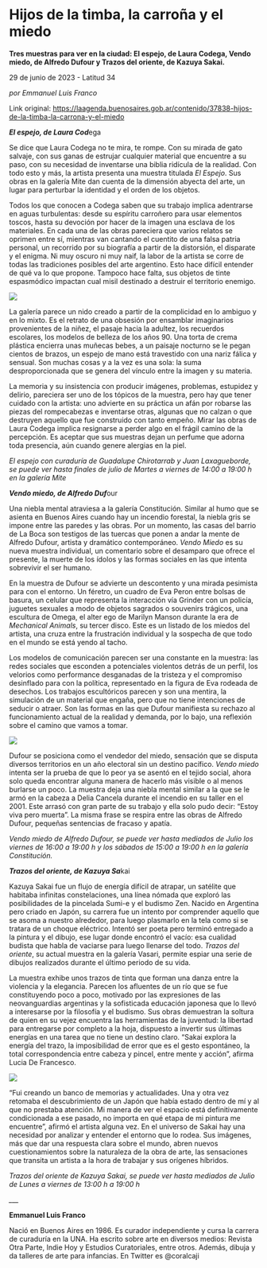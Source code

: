 # Hijos de la timba, la carroña y el miedo

**Tres muestras para ver en la ciudad: El espejo, de Laura Codega, Vendo miedo, de Alfredo Dufour y  Trazos del oriente, de Kazuya Sakai.**

29 de junio de 2023 - Latitud 34

_por Emmanuel Luis Franco_

Link original: https://laagenda.buenosaires.gob.ar/contenido/37838-hijos-de-la-timba-la-carrona-y-el-miedo



***El espejo, de Laura Cod***ega




Se dice que Laura Codega no te mira, te rompe. Con su mirada de gato salvaje, con sus ganas de estrujar cualquier material que encuentre a su paso, con su necesidad de inventarse una biblia ridícula de la realidad. Con todo esto y más, la artista presenta una muestra titulada *El Espejo*. Sus obras en la galería Mite dan cuenta de la dimensión abyecta del arte, un lugar para perturbar la identidad y el orden de los objetos.




Todos los que conocen a Codega saben que su trabajo implica adentrarse en aguas turbulentas: desde su espíritu carroñero para usar elementos toscos, hasta su devoción por hacer de la imagen una esclava de los materiales. En cada una de las obras pareciera que varios relatos se oprimen entre sí, mientras van cantando el cuentito de una falsa patria personal, un recorrido por su biografía a partir de la distorsión, el disparate y el enigma. Ni muy oscuro ni muy naif, la labor de la artista se corre de todas las tradiciones posibles del arte argentino. Esto hace difícil entender de qué va lo que propone. Tampoco hace falta, sus objetos de tinte espasmódico impactan cual misil destinado a destruir el territorio enemigo.




![](https://cdn.feater.me/files/images/1303149/56a81a8d-a435-4212-a4b3-0097dbcbd7fb.JPG)




La galería parece un nido creado a partir de la complicidad en lo ambiguo y en lo mixto. Es el retrato de una obsesión por ensamblar imaginarios provenientes de la niñez, el pasaje hacia la adultez, los recuerdos escolares, los modelos de belleza de los años 90. Una torta de crema plástica encierra unas muñecas bebes, a un paisaje nocturno se le pegan cientos de brazos, un espejo de mano está travestido con una nariz fálica y sensual. Son muchas cosas y a la vez es una sola: la suma desproporcionada que se genera del vínculo entre la imagen y su materia.




La memoria y su insistencia con producir imágenes, problemas, estupidez y delirio, pareciera ser uno de los tópicos de la muestra, pero hay que tener cuidado con la artista: uno advierte en su práctica un afán por robarse las piezas del rompecabezas e inventarse otras, algunas que no calzan o que destruyen aquello que fue construido con tanto empeño. Mirar las obras de Laura Codega implica resignarse a perder algo en el frágil camino de la percepción. Es aceptar que sus muestras dejan un perfume que adorna toda presencia, aún cuando genere alergias en la piel.




*El espejo con curaduría de Guadalupe Chirotarrab y Juan Laxagueborde, se puede ver hasta finales de julio de Martes a viernes de 14:00 a 19:00 h en la galería Mite*




***Vendo miedo, de Alfredo Duf***our




Una niebla mental atraviesa a la galería Constitución. Similar al humo que se asienta en Buenos Aires cuando hay un incendio forestal, la niebla gris se impone entre las paredes y las obras. Por un momento, las casas del barrio de La Boca son testigos de las tuercas que ponen a andar la mente de Alfredo Dufour, artista y dramático contemporáneo. *Vendo Miedo* es su nueva muestra individual, un comentario sobre el desamparo que ofrece el presente, la muerte de los ídolos y las formas sociales en las que intenta sobrevivir el ser humano.




En la muestra de Dufour se advierte un descontento y una mirada pesimista para con el entorno. Un féretro, un cuadro de Eva Peron entre bolsas de basura, un celular que representa la interacción vía Grinder con un policía, juguetes sexuales a modo de objetos sagrados o souvenirs trágicos, una escultura de Omega, el alter ego de Marilyn Manson durante la era de *Mechanical Animals*, su tercer disco. Este es un listado de los miedos del artista, una cruza entre la frustración individual y la sospecha de que todo en el mundo se está yendo al tacho.




Los modelos de comunicación parecen ser una constante en la muestra: las redes sociales que esconden a potenciales violentos detrás de un perfil, los velorios como performance desganadas de la tristeza y el compromiso desinflado para con la política, representado en la figura de Eva rodeada de desechos. Los trabajos escultóricos parecen y son una mentira, la simulación de un material que engaña, pero que no tiene intenciones de seducir o atraer. Son las formas en las que Dufour manifiesta su rechazo al funcionamiento actual de la realidad y demanda, por lo bajo, una reflexión sobre el camino que vamos a tomar.




![](https://cdn.feater.me/files/images/1303150/eb15c9cc-13c8-4f1b-a06e-ad1b78036631.jpg)




Dufour se posiciona como el vendedor del miedo, sensación que se disputa diversos territorios en un año electoral sin un destino pacífico. *Vendo miedo* intenta ser la prueba de que lo peor ya se asentó en el tejido social, ahora solo queda encontrar alguna manera de hacerlo más visible o al menos burlarse un poco. La muestra deja una niebla mental similar a la que se le armó en la cabeza a Delia Cancela durante el incendio en su taller en el 2001. Este arrasó con gran parte de su trabajo y ella solo pudo decir: “Estoy viva pero muerta”. La misma frase se respira entre las obras de Alfredo Dufour, pequeñas sentencias de fracaso y apatía.




*Vendo miedo de Alfredo Dufour, se puede ver hasta mediados de Julio los viernes de 16:00 a 19:00 h y los sábados de 15:00 a 19:00 h en la galería Constitución.*




***Trazos del oriente, de Kazuya Sa***kai




Kazuya Sakai fue un flujo de energía difícil de atrapar, un satélite que habitaba infinitas constelaciones, una línea nómada que exploró las posibilidades de la pincelada Sumi-e y el budismo Zen. Nacido en Argentina pero criado en Japón, su carrera fue un intento por comprender aquello que se asoma a nuestro alrededor, para luego plasmarlo en la tela como si se tratara de un choque eléctrico. Intentó ser poeta pero terminó entregado a la pintura y el dibujo, ese lugar donde encontró el vacío: esa cualidad budista que habla de vaciarse para luego llenarse del todo. *Trazos del oriente*, su actual muestra en la galería Vasari, permite espiar una serie de dibujos realizados durante el último periodo de su vida.




La muestra exhibe unos trazos de tinta que forman una danza entre la violencia y la elegancia. Parecen los afluentes de un río que se fue constituyendo poco a poco, motivado por las expresiones de las neovanguardias argentinas y la sofisticada educación japonesa que lo llevó a interesarse por la filosofía y el budismo. Sus obras demuestran la soltura de quien en su vejez encuentra las herramientas de la juventud: la libertad para entregarse por completo a la hoja, dispuesto a invertir sus últimas energías en una tarea que no tiene un destino claro. “Sakai explora la energía del trazo, la imposibilidad de error que es el gesto espontáneo, la total correspondencia entre cabeza y pincel, entre mente y acción”, afirma Lucia De Francesco.




![](https://cdn.feater.me/files/images/1303164/08242eee-c68a-484c-981a-a8edf8213e36.jpg)




“Fui creando un banco de memorias y actualidades. Una y otra vez retomaba el descubrimiento de un Japón que había estado dentro de mí y al que no prestaba atención. Mi manera de ver el espacio está definitivamente condicionada a ese pasado, no importa en qué etapa de mi pintura me encuentre”, afirmó el artista alguna vez. En el universo de Sakai hay una necesidad por analizar y entender el entorno que lo rodea. Sus imágenes, más que dar una respuesta clara sobre el mundo, abren nuevos cuestionamientos sobre la naturaleza de la obra de arte, las sensaciones que transita un artista a la hora de trabajar y sus orígenes híbridos.




*Trazos del oriente de Kazuya Sakai, se puede ver hasta mediados de Julio de Lunes a viernes de 13:00 h a 19:00 h*




*\_\_\_*




**Emmanuel Luis Franco**




Nació en Buenos Aires en 1986. Es curador independiente y cursa la carrera de curaduría en la UNA. Ha escrito sobre arte en diversos medios: Revista Otra Parte, Indie Hoy y Estudios Curatoriales, entre otros. Además, dibuja y da talleres de arte para infancias. En Twitter es @coralcaji



